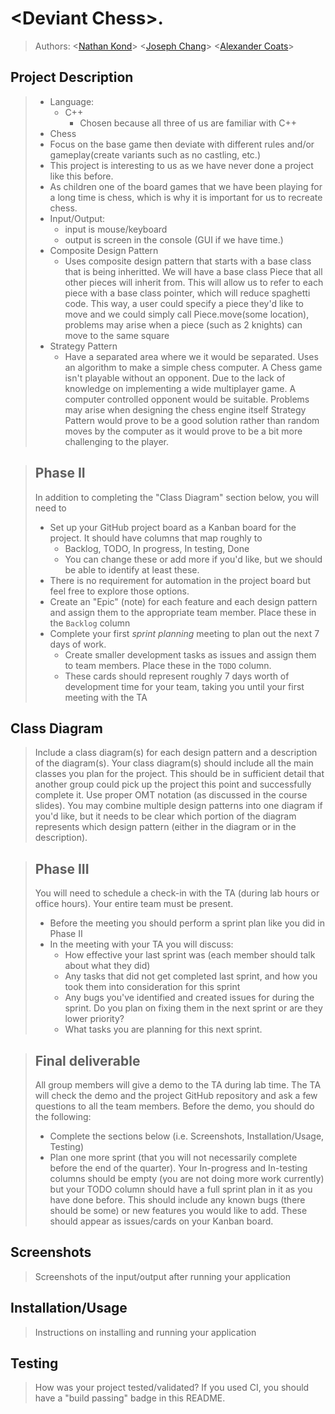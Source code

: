   
# \<Deviant Chess\>.
 
 > Authors: \<[Nathan Kond](https://github/NateGaNe)\>
	\<[Joseph Chang](https://github.com/DevoTrix)\>
	\<[Alexander Coats](https://github.com/swifteralex)\>


## Project Description
 >	* Language:
 >       * C++
 >           * Chosen because all three of us are familiar with C++
 >   * Chess
 >   * Focus on the base game then deviate with different rules and/or gameplay(create variants such as no castling, etc.)
 >   * This project is interesting to us as we have never done a project like this before.
 >   * As children one of the board games that we have been playing for a long time is chess, which is why it is important for us to recreate chess.
 >   * Input/Output:
 >       * input is mouse/keyboard
 >       * output is screen in the console (GUI if we have time.)
 >   * Composite Design Pattern
 >       * Uses composite design pattern that starts with a base class that is being inheritted. We will have a base class
 >       Piece that all other pieces will inherit from. This will allow us to refer to each piece with a base class pointer,
 >       which will reduce spaghetti code. This way, a user could specify a piece they'd like to move and we could simply call
 >       Piece.move(some location), problems may arise when a piece (such as 2 knights) can move to the same square
 >   * Strategy Pattern 
 >       * Have a separated area where we it would be separated. Uses an algorithm to make a simple chess computer. A Chess game isn't playable without an opponent. Due to the lack of
 >       knowledge on implementing a wide multiplayer game. A computer controlled opponent would be suitable. Problems may arise when designing the chess engine itself Strategy Pattern
 >       would prove to be a good solution rather than random moves by the computer as it would prove to be a bit more challenging to the player.
 
 > ## Phase II
 > In addition to completing the "Class Diagram" section below, you will need to 
 > * Set up your GitHub project board as a Kanban board for the project. It should have columns that map roughly to 
 >   * Backlog, TODO, In progress, In testing, Done
 >   * You can change these or add more if you'd like, but we should be able to identify at least these.
 > * There is no requirement for automation in the project board but feel free to explore those options.
 > * Create an "Epic" (note) for each feature and each design pattern and assign them to the appropriate team member. Place these in the `Backlog` column
 > * Complete your first *sprint planning* meeting to plan out the next 7 days of work.
 >   * Create smaller development tasks as issues and assign them to team members. Place these in the `TODO` column.
 >   * These cards should represent roughly 7 days worth of development time for your team, taking you until your first meeting with the TA
## Class Diagram
 > Include a class diagram(s) for each design pattern and a description of the diagram(s). Your class diagram(s) should include all the main classes you plan for the project. This should be in sufficient detail that another group could pick up the project this point and successfully complete it. Use proper OMT notation (as discussed in the course slides). You may combine multiple design patterns into one diagram if you'd like, but it needs to be clear which portion of the diagram represents which design pattern (either in the diagram or in the description). 
 
 > ## Phase III
 > You will need to schedule a check-in with the TA (during lab hours or office hours). Your entire team must be present. 
 > * Before the meeting you should perform a sprint plan like you did in Phase II
 > * In the meeting with your TA you will discuss: 
 >   - How effective your last sprint was (each member should talk about what they did)
 >   - Any tasks that did not get completed last sprint, and how you took them into consideration for this sprint
 >   - Any bugs you've identified and created issues for during the sprint. Do you plan on fixing them in the next sprint or are they lower priority?
 >   - What tasks you are planning for this next sprint.

 > ## Final deliverable
 > All group members will give a demo to the TA during lab time. The TA will check the demo and the project GitHub repository and ask a few questions to all the team members. 
 > Before the demo, you should do the following:
 > * Complete the sections below (i.e. Screenshots, Installation/Usage, Testing)
 > * Plan one more sprint (that you will not necessarily complete before the end of the quarter). Your In-progress and In-testing columns should be empty (you are not doing more work currently) but your TODO column should have a full sprint plan in it as you have done before. This should include any known bugs (there should be some) or new features you would like to add. These should appear as issues/cards on your Kanban board. 
 
 ## Screenshots
 > Screenshots of the input/output after running your application
 ## Installation/Usage
 > Instructions on installing and running your application
 ## Testing
 > How was your project tested/validated? If you used CI, you should have a "build passing" badge in this README.
 
